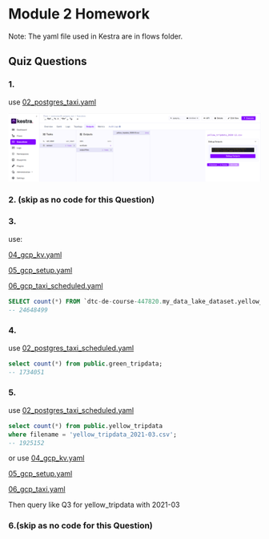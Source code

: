 # Module 2 Homework

Note: The yaml file used in Kestra are in flows folder.

## Quiz Questions

### 1.

use [02_postgres_taxi.yaml](https://github.com/chenjing2025/de-zcamp/blob/main/02-workflow-orchestration/flows/02_postgres_taxi.yaml)


<img src="images/hw2_Q1.png" width="1000">

### 2. (skip as no code for this Question)



### 3.

use: 

[04_gcp_kv.yaml](https://github.com/DataTalksClub/data-engineering-zoomcamp/blob/main/02-workflow-orchestration/flows/04_gcp_kv.yaml)

[05_gcp_setup.yaml](https://github.com/DataTalksClub/data-engineering-zoomcamp/blob/main/02-workflow-orchestration/flows/05_gcp_setup.yaml)

[06_gcp_taxi_scheduled.yaml](https://github.com/DataTalksClub/data-engineering-zoomcamp/blob/main/02-workflow-orchestration/flows/06_gcp_taxi_scheduled.yaml)

```sql
SELECT count(*) FROM `dtc-de-course-447820.my_data_lake_dataset.yellow_tripdata`;
-- 24648499
```


### 4.

use [02_postgres_taxi_scheduled.yaml](https://github.com/chenjing2025/de-zcamp/blob/main/02-workflow-orchestration/flows/02_postgres_taxi_scheduled.yaml)

```sql
select count(*) from public.green_tripdata;
-- 1734051
```

### 5.

use [02_postgres_taxi_scheduled.yaml](https://github.com/chenjing2025/de-zcamp/blob/main/02-workflow-orchestration/flows/02_postgres_taxi_scheduled.yaml)

```sql
select count(*) from public.yellow_tripdata
where filename = 'yellow_tripdata_2021-03.csv';
-- 1925152
```

or use 
[04_gcp_kv.yaml](https://github.com/DataTalksClub/data-engineering-zoomcamp/blob/main/02-workflow-orchestration/flows/04_gcp_kv.yaml)

[05_gcp_setup.yaml](https://github.com/DataTalksClub/data-engineering-zoomcamp/blob/main/02-workflow-orchestration/flows/05_gcp_setup.yaml)

[06_gcp_taxi.yaml](https://github.com/DataTalksClub/data-engineering-zoomcamp/blob/main/02-workflow-orchestration/flows/06_gcp_taxi.yaml)

Then query like Q3 for yellow_tripdata with 2021-03


### 6.(skip as no code for this Question)
